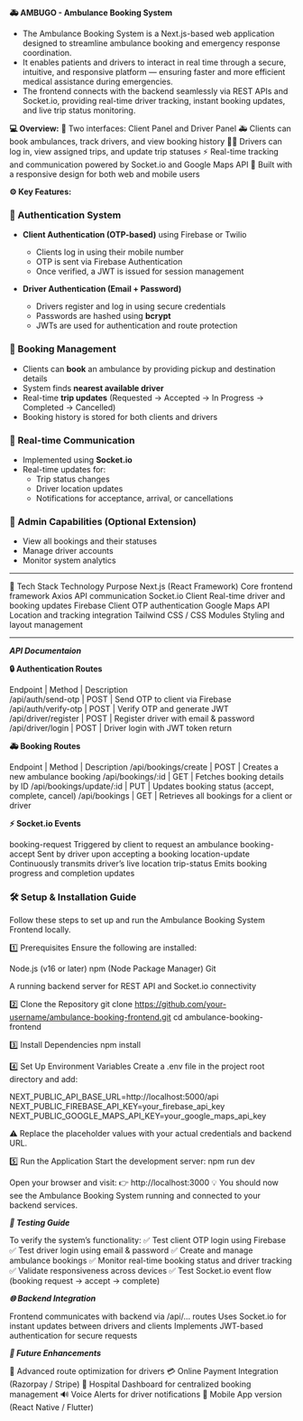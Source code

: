  **🚑 AMBUGO - Ambulance Booking System**

* The Ambulance Booking System is a Next.js-based web application designed to streamline ambulance booking and emergency response coordination.
* It enables patients and drivers to interact in real time through a secure, intuitive, and responsive platform — ensuring faster and more efficient medical assistance during emergencies.
* The frontend connects with the backend seamlessly via REST APIs and Socket.io, providing real-time driver tracking, instant booking updates, and live trip status monitoring.

**💻 Overview:**
🧭 Two interfaces: Client Panel and Driver Panel
🚑 Clients can book ambulances, track drivers, and view booking history
👨‍✈️ Drivers can log in, view assigned trips, and update trip statuses
⚡ Real-time tracking and communication powered by Socket.io and Google Maps API
💬 Built with a responsive design for both web and mobile users

**⚙️ Key Features:**

### 🔐 Authentication System

- **Client Authentication (OTP-based)** using Firebase or Twilio
  - Clients log in using their mobile number
  - OTP is sent via Firebase Authentication
  - Once verified, a JWT is issued for session management

- **Driver Authentication (Email + Password)**
  - Drivers register and log in using secure credentials
  - Passwords are hashed using **bcrypt**
  - JWTs are used for authentication and route protection  


### 🚗 Booking Management
- Clients can **book** an ambulance by providing pickup and destination details
- System finds **nearest available driver**
- Real-time **trip updates** (Requested → Accepted → In Progress → Completed → Cancelled)
- Booking history is stored for both clients and drivers


### 💬 Real-time Communication
- Implemented using **Socket.io**
- Real-time updates for:
  - Trip status changes
  - Driver location updates
  - Notifications for acceptance, arrival, or cancellations

### 🧾 Admin Capabilities (Optional Extension)
- View all bookings and their statuses
- Manage driver accounts
- Monitor system analytics

---


🧰 Tech Stack
Technology	                Purpose
Next.js (React Framework)	Core frontend framework
Axios	                    API communication
Socket.io Client	        Real-time driver and booking updates
Firebase	                Client OTP authentication
Google Maps API	            Location and tracking integration
Tailwind CSS / CSS Modules	Styling and layout management

---
***API Documentaion***

**🔒 Authentication Routes**

Endpoint	             | Method | Description         
/api/auth/send-otp       | POST	  | Send OTP to client via Firebase
/api/auth/verify-otp     | POST	  | Verify OTP and generate JWT
/api/driver/register     | POST	  | Register driver with email & password
/api/driver/login	     | POST	  | Driver login with JWT token return

**🚑 Booking Routes**

Endpoint	             | Method | Description
/api/bookings/create     | POST   |	Creates a new ambulance booking
/api/bookings/:id	     | GET	  | Fetches booking details by ID
/api/bookings/update/:id | PUT	  | Updates booking status (accept, complete, cancel)
/api/bookings	         | GET	  | Retrieves all bookings for a client or driver

**⚡ Socket.io Events**

booking-request	Triggered by client to request an ambulance
booking-accept	Sent by driver upon accepting a booking
location-update	Continuously transmits driver’s live location
trip-status	Emits booking progress and completion updates

### 🛠️ Setup & Installation Guide

Follow these steps to set up and run the Ambulance Booking System Frontend locally.

1️⃣ Prerequisites
Ensure the following are installed:

Node.js (v16 or later)
npm (Node Package Manager)
Git

A running backend server for REST API and Socket.io connectivity

2️⃣ Clone the Repository
git clone https://github.com/your-username/ambulance-booking-frontend.git
cd ambulance-booking-frontend

3️⃣ Install Dependencies
npm install

4️⃣ Set Up Environment Variables
Create a .env file in the project root directory and add:

NEXT_PUBLIC_API_BASE_URL=http://localhost:5000/api
NEXT_PUBLIC_FIREBASE_API_KEY=your_firebase_api_key
NEXT_PUBLIC_GOOGLE_MAPS_API_KEY=your_google_maps_api_key


⚠️ Replace the placeholder values with your actual credentials and backend URL.

5️⃣ Run the Application
Start the development server:
npm run dev


Open your browser and visit:
👉 http://localhost:3000
💡 You should now see the Ambulance Booking System running and connected to your backend services.

***🧪 Testing Guide***

To verify the system’s functionality:
✅ Test client OTP login using Firebase
✅ Test driver login using email & password
✅ Create and manage ambulance bookings
✅ Monitor real-time booking status and driver tracking
✅ Validate responsiveness across devices
✅ Test Socket.io event flow (booking request → accept → complete)

***🌐 Backend Integration***

Frontend communicates with backend via /api/... routes
Uses Socket.io for instant updates between drivers and clients
Implements JWT-based authentication for secure requests

***🧱 Future Enhancements***

📍 Advanced route optimization for drivers
💳 Online Payment Integration (Razorpay / Stripe)
🏥 Hospital Dashboard for centralized booking management
🔊 Voice Alerts for driver notifications
📱 Mobile App version (React Native / Flutter)


